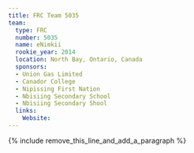 ```yaml
---
title: FRC Team 5035
team:
  type: FRC
  number: 5035
  name: eNimkii
  rookie_year: 2014
  location: North Bay, Ontario, Canada
  sponsors:
  - Union Gas Limited
  - Canador College
  - Nipissing First Nation
  - Nbisiing Secondary School
  - Nbisiing Secondary Shool
  links:
    Website:
---
```


{% include remove_this_line_and_add_a_paragraph %}